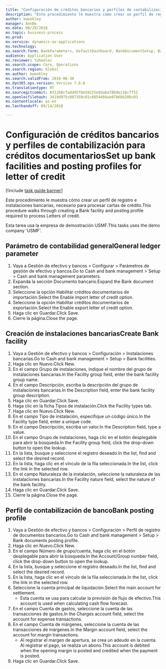```yaml
--- 
title: "Configuración de créditos bancarios y perfiles de contabilización para créditos documentarios"
description: "Este procedimiento le muestra cómo crear un perfil de registro e instalaciones bancarias, necesario para procesar cartas de crédito."
author: kweekley
manager: AnnBe
ms.date: 08/29/2018
ms.topic: business-process
ms.prod: 
ms.service: dynamics-ax-applications
ms.technology: 
ms.search.form: BankParameters, DefaultDashboard, BankDocumentSetup, BankDocumentPosting
audience: Application User
ms.reviewer: twheeloc
ms.search.scope: Core, Operations
ms.search.region: Global
ms.author: kweekley
ms.search.validFrom: 2016-06-30
ms.dyn365.ops.version: Version 7.0.0
ms.translationtype: HT
ms.sourcegitcommit: 0312b8cfadd45f8e59225e9daba78b9e216cff51
ms.openlocfilehash: 3419d975c087350c01c6854dbbae07b6bb20bc03
ms.contentlocale: es-es
ms.lasthandoff: 09/14/2018

---
```

# <a name="set-up-bank-facilities-and-posting-profiles-for-letter-of-credit"></a><span data-ttu-id="f85aa-103">Configuración de créditos bancarios y perfiles de contabilización para créditos documentarios</span><span class="sxs-lookup"><span data-stu-id="f85aa-103">Set up bank facilities and posting profiles for letter of credit</span></span>

[!include [task guide banner](../../includes/task-guide-banner.md)]

<span data-ttu-id="f85aa-104">Este procedimiento le muestra cómo crear un perfil de registro e instalaciones bancarias, necesario para procesar cartas de crédito.</span><span class="sxs-lookup"><span data-stu-id="f85aa-104">This procedure walks through creating a Bank facility and posting profile required to process Letters of credit.</span></span> 

<span data-ttu-id="f85aa-105">Esta tarea usa la empresa de demostración USMF.</span><span class="sxs-lookup"><span data-stu-id="f85aa-105">This tasks uses the demo company 'USMF'.</span></span>






## <a name="general-ledger-parameter"></a><span data-ttu-id="f85aa-106">Parámetro de contabilidad general</span><span class="sxs-lookup"><span data-stu-id="f85aa-106">General ledger parameter</span></span>
1. <span data-ttu-id="f85aa-107">Vaya a Gestión de efectivo y bancos > Configurar > Parámetros de gestión de efectivo y bancos.</span><span class="sxs-lookup"><span data-stu-id="f85aa-107">Go to Cash and bank management > Setup > Cash and bank management parameters.</span></span>
2. <span data-ttu-id="f85aa-108">Expanda la sección Documento bancario.</span><span class="sxs-lookup"><span data-stu-id="f85aa-108">Expand the Bank document section.</span></span>
3. <span data-ttu-id="f85aa-109">Seleccione la opción Habilitar créditos documentarios de importación.</span><span class="sxs-lookup"><span data-stu-id="f85aa-109">Select the Enable import letter of credit option.</span></span>
4. <span data-ttu-id="f85aa-110">Seleccione la opción Habilitar créditos documentarios de exportación.</span><span class="sxs-lookup"><span data-stu-id="f85aa-110">Select the Enable export letter of credit option.</span></span>
5. <span data-ttu-id="f85aa-111">Haga clic en Guardar.</span><span class="sxs-lookup"><span data-stu-id="f85aa-111">Click Save.</span></span>
6. <span data-ttu-id="f85aa-112">Cierre la página.</span><span class="sxs-lookup"><span data-stu-id="f85aa-112">Close the page.</span></span>

## <a name="create-bank-facility"></a><span data-ttu-id="f85aa-113">Creación de instalaciones bancarias</span><span class="sxs-lookup"><span data-stu-id="f85aa-113">Create Bank facility</span></span>
1. <span data-ttu-id="f85aa-114">Vaya a Gestión de efectivo y bancos > Configuración > Instalaciones bancarias.</span><span class="sxs-lookup"><span data-stu-id="f85aa-114">Go to Cash and bank management > Setup > Bank facilities.</span></span>
2. <span data-ttu-id="f85aa-115">Haga clic en Nuevo.</span><span class="sxs-lookup"><span data-stu-id="f85aa-115">Click New.</span></span>
3. <span data-ttu-id="f85aa-116">En el campo Grupo de instalaciones, indique el nombre del grupo de instalaciones bancarias.</span><span class="sxs-lookup"><span data-stu-id="f85aa-116">In the Facility group field, enter the bank facility group name.</span></span>
4. <span data-ttu-id="f85aa-117">En el campo Descripción, escriba la descripción del grupo de instalaciones bancarias.</span><span class="sxs-lookup"><span data-stu-id="f85aa-117">In the Description field, enter the bank facility group description.</span></span>
5. <span data-ttu-id="f85aa-118">Haga clic en Guardar.</span><span class="sxs-lookup"><span data-stu-id="f85aa-118">Click Save.</span></span>
6. <span data-ttu-id="f85aa-119">Haga clic en la ficha Tipos de instalación.</span><span class="sxs-lookup"><span data-stu-id="f85aa-119">Click the Facility types tab.</span></span>
7. <span data-ttu-id="f85aa-120">Haga clic en Nuevo.</span><span class="sxs-lookup"><span data-stu-id="f85aa-120">Click New.</span></span>
8. <span data-ttu-id="f85aa-121">En el campo Tipo de instalación, especifique un código único.</span><span class="sxs-lookup"><span data-stu-id="f85aa-121">In the Facility type field, enter a unique code.</span></span>
9. <span data-ttu-id="f85aa-122">En el campo Descripción, escriba un valor.</span><span class="sxs-lookup"><span data-stu-id="f85aa-122">In the Description field, type a value.</span></span>
10. <span data-ttu-id="f85aa-123">En el campo Grupo de instalaciones, haga clic en el botón desplegable para abrir la búsqueda.</span><span class="sxs-lookup"><span data-stu-id="f85aa-123">In the Facility group field, click the drop-down button to open the lookup.</span></span>
11. <span data-ttu-id="f85aa-124">En la lista, busque y seleccione el registro deseado.</span><span class="sxs-lookup"><span data-stu-id="f85aa-124">In the list, find and select the desired record.</span></span>
12. <span data-ttu-id="f85aa-125">En la lista, haga clic en el vínculo de la fila seleccionada.</span><span class="sxs-lookup"><span data-stu-id="f85aa-125">In the list, click the link in the selected row.</span></span>
13. <span data-ttu-id="f85aa-126">En el campo Naturaleza de la instalación, seleccione la naturaleza de las instalaciones bancarias.</span><span class="sxs-lookup"><span data-stu-id="f85aa-126">In the Facility nature field, select the nature of the bank facility.</span></span>
14. <span data-ttu-id="f85aa-127">Haga clic en Guardar.</span><span class="sxs-lookup"><span data-stu-id="f85aa-127">Click Save.</span></span>
15. <span data-ttu-id="f85aa-128">Cierre la página.</span><span class="sxs-lookup"><span data-stu-id="f85aa-128">Close the page.</span></span>

## <a name="bank-posting-profile"></a><span data-ttu-id="f85aa-129">Perfil de contabilización de banco</span><span class="sxs-lookup"><span data-stu-id="f85aa-129">Bank posting profile</span></span>
1. <span data-ttu-id="f85aa-130">Vaya a Gestión de efectivo y bancos > Configuración > Perfil de registro de documentos bancarios.</span><span class="sxs-lookup"><span data-stu-id="f85aa-130">Go to Cash and bank management > Setup > Bank documents posting profile.</span></span>
2. <span data-ttu-id="f85aa-131">Haga clic en Nuevo.</span><span class="sxs-lookup"><span data-stu-id="f85aa-131">Click New.</span></span>
3. <span data-ttu-id="f85aa-132">En el campo Número de grupo/cuenta, haga clic en el botón desplegable para abrir la búsqueda.</span><span class="sxs-lookup"><span data-stu-id="f85aa-132">In the Account/Group number field, click the drop-down button to open the lookup.</span></span>
4. <span data-ttu-id="f85aa-133">En la lista, busque y seleccione el registro deseado.</span><span class="sxs-lookup"><span data-stu-id="f85aa-133">In the list, find and select the desired record.</span></span>
5. <span data-ttu-id="f85aa-134">En la lista, haga clic en el vínculo de la fila seleccionada.</span><span class="sxs-lookup"><span data-stu-id="f85aa-134">In the list, click the link in the selected row.</span></span>
6. <span data-ttu-id="f85aa-135">Seleccione la cuenta principal de liquidación.</span><span class="sxs-lookup"><span data-stu-id="f85aa-135">Select the main account for settlement.</span></span>
    * <span data-ttu-id="f85aa-136">Esta cuenta se usa para calcular la previsión de flujo de efectivo.</span><span class="sxs-lookup"><span data-stu-id="f85aa-136">This account is used when calculating cash flow forecast.</span></span>  
7. <span data-ttu-id="f85aa-137">En el campo Cuenta de gastos, seleccione la cuenta de las transacciones de gastos.</span><span class="sxs-lookup"><span data-stu-id="f85aa-137">In the Charges account field, select the account for expense transactions.</span></span>
8. <span data-ttu-id="f85aa-138">En el campo Cuenta de márgenes, seleccione la cuenta de las transacciones de márgenes.</span><span class="sxs-lookup"><span data-stu-id="f85aa-138">In the Margin account field, select the account for margin transactions.</span></span>
    * <span data-ttu-id="f85aa-139">Al registrar el margen de apertura, se crea un adeudo en la cuenta. Al registrar el pago, se realiza un abono.</span><span class="sxs-lookup"><span data-stu-id="f85aa-139">This account is debited when the opening margin is posted and credited when the payment is posted.</span></span>  
9. <span data-ttu-id="f85aa-140">Haga clic en Guardar.</span><span class="sxs-lookup"><span data-stu-id="f85aa-140">Click Save.</span></span>


